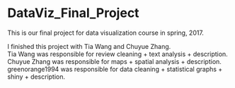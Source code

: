 # DataViz_Final_Project
This is our final project for data visualization course in spring, 2017.   

I finished this project with Tia Wang and Chuyue Zhang.  
Tia Wang was responsible for review cleaning + text analysis + description.  
Chuyue Zhang was responsible for maps + spatial analysis + description.  
greenorange1994 was responsible for data cleaning + statistical graphs + shiny + description.

